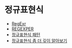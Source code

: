 # 정규표현식

- [RegExr](https://regexr.com/)
- [REGEXPER](https://regexper.com/)
- [정규표현식 패턴](https://yurimkoo.github.io/analytics/2019/10/26/regular_expression.html)
- [정규표현식 좀 더 깊이 알아보기](https://medium.com/@originerd/%EC%A0%95%EA%B7%9C%ED%91%9C%ED%98%84%EC%8B%9D-%EC%A2%80-%EB%8D%94-%EA%B9%8A%EC%9D%B4-%EC%95%8C%EC%95%84%EB%B3%B4%EA%B8%B0-5bd16027e1e0)

